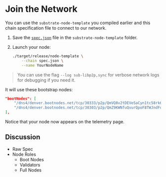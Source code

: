 # Join the Network

You can use the `substrate-node-template` you compiled earlier and this chain specification file to connect to our network.

1. Save the [`spec.json`](https://denver.bootnodes.net/spec.json) file in the `substrate-node-template` folder.

2. Launch your node:

	```bash
	./target/release/node-template \
		--chain spec.json \
		--name YourNodeName
	```

> You can use the flag `--log sub-libp2p,sync` for verbose network logs for debugging if you need it.

It will use these bootstrap nodes:

```json
"bootNodes": [
	"/dns4/denver.bootnodes.net/tcp/30333/p2p/QmVQ8v2tDEVeSaCyn1tc58rk6wG87B3auXtAyTeyrf9tXb",
	"/dns4/denver.bootnodes.net/tcp/30303/p2p/QmZ9KWNfuQvurQpoF8TWJndFqR9uiRudUm99Jngsw3yKj7"
],

```

Notice that your node now appears on the telemetry page.

<!-- slide:break-70 -->

## Discussion

* Raw Spec
* Node Roles
	* Boot Nodes
	* Validators
	* Full Nodes
